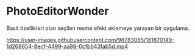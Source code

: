 # PhotoEditorWonder
Basit özellikleri olan seçilen resme efekt eklemeye yarayan bir uygulama.


https://user-images.githubusercontent.com/98783085/181870149-1d268654-8ecf-4499-aa98-0cfbb43fab5d.mp4

